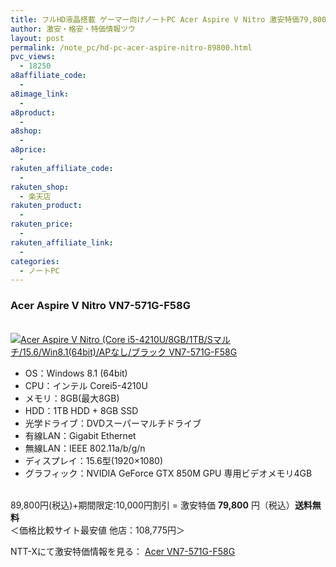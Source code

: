 ```yaml
---
title: フルHD液晶搭載 ゲーマー向けノートPC Acer Aspire V Nitro 激安特価79,800円！送料無料！
author: 激安・格安・特価情報ツウ
layout: post
permalink: /note_pc/hd-pc-acer-aspire-nitro-89800.html
pvc_views:
  - 18250
a8affiliate_code:
  - 
a8image_link:
  - 
a8product:
  - 
a8shop:
  - 
a8price:
  - 
rakuten_affiliate_code:
  - 
rakuten_shop:
  - 楽天店
rakuten_product:
  - 
rakuten_price:
  - 
rakuten_affiliate_link:
  - 
categories:
  - ノートPC
---
```

### Acer Aspire V Nitro VN7-571G-F58G

<div class="img-bg2 img_L">
  <a href="http://px.a8.net/svt/ejp?a8mat=ZYP6S+8IMA3E+S1Q+BWGDT&#038;a8ejpredirect=http://nttxstore.jp/_II_EI14866831" target="_blank"><br /> <img border="0" alt="Acer Aspire V Nitro (Core i5-4210U/8GB/1TB/Sマルチ/15.6/Win8.1(64bit)/APなし/ブラック VN7-571G-F58G" src="http://i2.wp.com/image.nttxstore.jp/l2_images/E/EI/EI14866831.jpg?w=120" data-recalc-dims="1" /></a>
</div>

<!--more-->

  * OS：Windows 8.1 (64bit)
  * CPU：インテル Corei5-4210U
  * メモリ：8GB(最大8GB)
  * HDD：1TB HDD + 8GB SSD
  * 光学ドライブ：DVDスーパーマルチドライブ
  * 有線LAN：Gigabit Ethernet
  * 無線LAN：IEEE 802.11a/b/g/n
  * ディスプレイ：15.6型(1920×1080)
  * グラフィック：NVIDIA GeForce GTX 850M GPU 専用ビデオメモリ4GB

<br clear="all" />89,800円(税込)+期間限定:10,000円割引 = 激安特価 <span class="tokka-price"><strong>79,800</strong></span> 円（税込）**送料無料**  
＜価格比較サイト最安値 他店：108,775円＞  
  
NTT-Xにて激安特価情報を見る： <span class="fs150p"><a href="http://px.a8.net/svt/ejp?a8mat=ZYP6S+8IMA3E+S1Q+BWGDT&#038;a8ejpredirect=http://nttxstore.jp/_II_EI14866831" target="_blank">Acer VN7-571G-F58G</a></span>